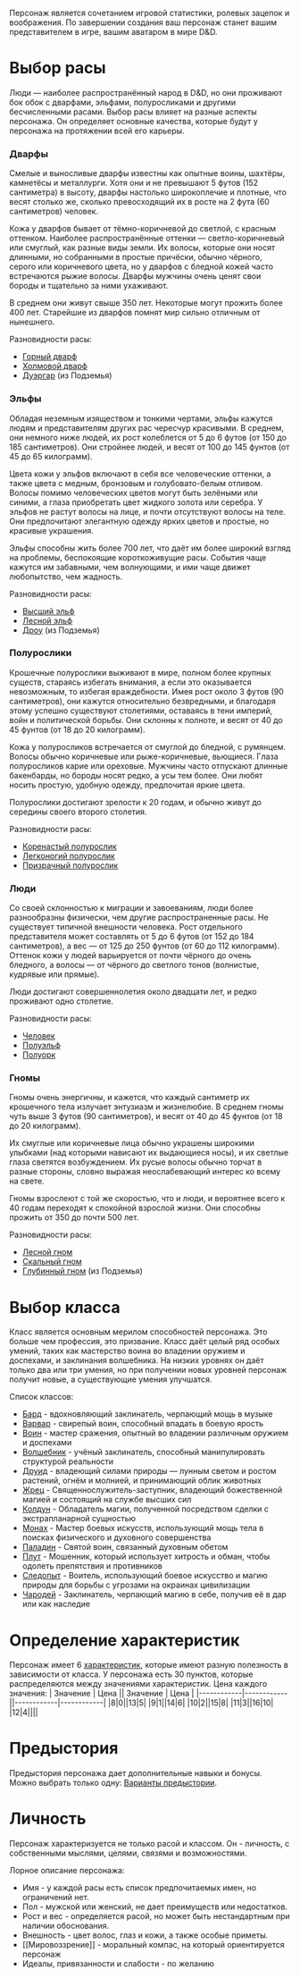 Персонаж является сочетанием игровой статистики, ролевых зацепок и воображения. По завершении создания ваш персонаж станет вашим представителем в игре, вашим аватаром в мире D&D.

# Выбор расы
Люди — наиболее распространённый народ в D&D, но они проживают бок обок с дварфами, эльфами, полуросликами и другими бесчисленными расами. Выбор расы влияет на разные аспекты персонажа. Он определяет основные качества, которые будут у персонажа на протяжении всей его карьеры.
### Дварфы
Смелые и выносливые дварфы известны как опытные воины, шахтёры, камнетёсы и металлурги. Хотя они и не превышают 5 футов (152 сантиметра) в высоту, дварфы настолько широкоплечие и плотные, что весят столько же, сколько превосходящий их в росте на 2 фута (60 сантиметров) человек.

Кожа у дварфов бывает от тёмно-коричневой до светлой, с красным оттенком. Наиболее распространённые оттенки — светло-коричневый или смуглый, как разные виды земли. Их волосы, которые они носят длинными, но собранными в простые причёски, обычно чёрного, серого или коричневого цвета, но у дварфов с бледной кожей часто встречаются рыжие волосы. Дварфы мужчины очень ценят свои бороды и тщательно за ними ухаживают.

В среднем они живут свыше 350 лет. Некоторые могут прожить более 400 лет. Старейшие из дварфов помнят мир сильно отличным от нынешнего.

Разновидности расы:
- [Горный дварф](Правила/Раса/Горный%20дварф)
- [Холмовой дварф](Правила/Раса/Холмовой%20дварф)
- [Дуэргар](Правила/Раса/Дуэргар) (из Подземья)

### Эльфы
Обладая неземным изяществом и тонкими чертами, эльфы кажутся людям и представителям других рас чересчур красивыми. В среднем, они немного ниже людей, их рост колеблется от 5 до 6 футов (от 150 до 185 сантиметров). Они стройнее людей, и весят от 100 до 145 фунтов (от 45 до 65 килограмм).

Цвета кожи у эльфов включают в себя все человеческие оттенки, а также цвета с медным, бронзовым и голубовато-белым отливом. Волосы помимо человеческих цветов могут быть зелёными или синими, а глаза приобретать цвет жидкого золота или серебра. У эльфов не растут волосы на лице, и почти отсутствуют волосы на теле. Они предпочитают элегантную одежду ярких цветов и простые, но красивые украшения.

Эльфы способны жить более 700 лет, что даёт им более широкий взгляд на проблемы, беспокоящие короткоживущие расы. События чаще кажутся им забавными, чем волнующими, и ими чаще движет любопытство, чем жадность.

Разновидности расы:
- [Высший эльф](Правила/Раса/Высший%20эльф)
- [Лесной эльф](Правила/Раса/Лесной%20эльф)
- [Дроу](Правила/Раса/Дроу) (из Подземья)

### Полурослики
Крошечные полурослики выживают в мире, полном более крупных существ, стараясь избегать внимания, а если это оказывается невозможным, то избегая враждебности. Имея рост около 3 футов (90 сантиметров), они кажутся относительно безвредными, и благодаря этому успешно существуют столетиями, оставаясь в тени империй, войн и политической борьбы. Они склонны к полноте, и весят от 40 до 45 фунтов (от 18 до 20 килограмм).

Кожа у полуросликов встречается от смуглой до бледной, с румянцем. Волосы обычно коричневые или рыже-коричневые, вьющиеся. Глаза полуросликов карие или ореховые. Мужчины часто отпускают длинные бакенбарды, но бороды носят редко, а усы тем более. Они любят носить простую, удобную одежду, предпочитая яркие цвета.

Полурослики достигают зрелости к 20 годам, и обычно живут до середины своего второго столетия.

Разновидности расы:
- [Коренастый полурослик](Правила/Раса/Коренастый%20полурослик)
- [Легконогий полурослик](Правила/Раса/Легконогий%20полурослик)
- [Призрачный полурослик](Правила/Раса/Призрачный%20полурослик)

### Люди
Со своей склонностью к миграции и завоеваниям, люди более разнообразны физически, чем другие распространенные расы. Не существует типичной внешности человека. Рост отдельного представителя может составлять от 5 до 6 футов (от 152 до 184 сантиметров), а вес — от 125 до 250 фунтов (от 60 до 112 килограмм). Оттенок кожи у людей варьируется от почти чёрного до очень бледного, а волосы — от чёрного до светлого тонов (волнистые, кудрявые или прямые).

Люди достигают совершеннолетия около двадцати лет, и редко проживают одно столетие.

Разновидности расы:
- [Человек](Правила/Раса/Человек)
- [Полуэльф](Правила/Раса/Полуэльф)
- [Полуорк](Правила/Раса/Полуорк)

### Гномы
Гномы очень энергичны, и кажется, что каждый сантиметр их крошечного тела излучает энтузиазм и жизнелюбие. В среднем гномы чуть выше 3 футов (90 сантиметров), и весят от 40 до 45 фунтов (от 18 до 20 килограмм).

Их смуглые или коричневые лица обычно украшены широкими улыбками (над которыми нависают их выдающиеся носы), и их светлые глаза светятся возбуждением. Их русые волосы обычно торчат в разные стороны, словно выражая неослабевающий интерес ко всему на свете.

Гномы взрослеют с той же скоростью, что и люди, и вероятнее всего к 40 годам переходят к спокойной взрослой жизни. Они способны прожить от 350 до почти 500 лет.

Разновидности расы:
- [Лесной гном](Правила/Раса/Лесной%20гном)
- [Скальный гном](Правила/Раса/Скальный%20%гном)
- [Глубинный гном](Правила/Раса/Глубинный%20гном) (из Подземья)


# Выбор класса
Класс является основным мерилом способностей персонажа. Это больше чем профессия, это призвание. Класс даёт целый ряд особых умений, таких как мастерство воина во владении оружием и доспехами, и заклинания волшебника. На низких уровнях он даёт только два или три умения, но при получении новых уровней персонаж получит новые, а существующие умения улучшатся.

Список классов:
- [Бард](Правила/Класс/Бард) - вдохновляющий заклинатель, черпающий мощь в музыке
- [Варвар](Правила/Класс/Варвар) - свирепый воин, способный впадать в боевую ярость
- [Воин](Правила/Класс/Воин) - мастер сражения, опытный во владении различным оружием и доспехами
- [Волшебник](Правила/Класс/Волшебник) - учёный заклинатель, способный манипулировать структурой реальности
- [Друид](Правила/Класс/Друид) - владеющий силами природы — лунным светом и ростом растений, огнём и молнией, и принимающий облик животных
- [Жрец](Правила/Класс/Жрец) - Священнослужитель-заступник, владеющий божественной магией и состоящий на службе высших сил
- [Колдун](Правила/Класс/Колдун) - Обладатель магии, полученной посредством сделки с экстрапланарной сущностью
- [Монах](Правила/Класс/Монах) - Мастер боевых искусств, использующий мощь тела в поисках физического и духовного совершенства
- [Паладин](Правила/Класс/Паладин) - Святой воин, связанный духовным обетом
- [Плут](Правила/Класс/Плут) - Мошенник, который использует хитрость и обман, чтобы одолеть препятствия и противников
- [Следопыт](Правила/Класс/Следопыт) - Воитель, использующий боевое искусство и магию природы для борьбы с угрозами на окраинах цивилизации
- [Чародей](Правила/Класс/Чародей) - Заклинатель, черпающий магию в себе, получив её в дар или как наследие

# Определение характеристик
Персонаж имеет 6 [характеристик](Характеристики), которые имеют разную полезность в зависимости от класса. У персонажа есть 30 пунктов, которые распределяются между значениями характеристик. Цена каждого значения:
| Значение | Цена || Значение | Цена |
|------------|------------||------------|------------|
|8|0||13|5|
|9|1||14|6|
|10|2||15|8|
|11|3||16|10|
|12|4||||
# Предыстория
Предыстория персонажа дает дополнительные навыки и бонусы. Можно выбрать только одну: [Варианты предыстории](Предыстория).
# Личность
Персонаж характеризуется не только расой и классом. Он - личность, с собственными мыслями, целями, связями и возможностями.

Лорное описание персонажа:
- Имя - у каждой расы есть список предпочитаемых имен, но ограничений нет.
- Пол - мужской или женский, не дает преимуществ или недостатков.
- Рост и вес - определяется расой, но может быть нестандартным при наличии обоснования.
- Внешность - цвет волос, глаз и кожи, а также особые приметы.
- [[Мировоззрение]] - моральный компас, на который ориентируется персонаж
- Идеалы, привязанности и слабости - по желанию


